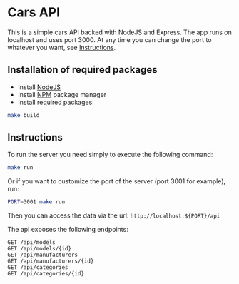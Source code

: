 # Cars API

This is a simple cars API backed with NodeJS and Express. The app runs on localhost and uses port 3000.
At any time you can change the port to whatever you want, see [Instructions](##Instructions).

## Installation of required packages
- Install [NodeJS](http://nodejs.org)
- Install [NPM](https://www.npmjs.com/package/npm) package manager
- Install required packages: 
```bash 
make build
```

## Instructions

To run the server you need simply to execute the following command:
```bash
make run
```
Or if you want to customize the port of the server (port 3001 for example), run:
```bash
PORT=3001 make run
```

Then you can access the data via the url: `http://localhost:${PORT}/api`

The api exposes the following endpoints:
```
GET /api/models
GET /api/models/{id}
GET /api/manufacturers
GET /api/manufacturers/{id}
GET /api/categories
GET /api/categories/{id}
```